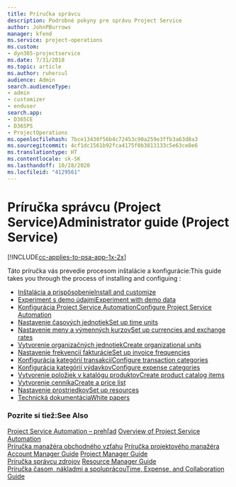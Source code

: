 ```yaml
---
title: Príručka správcu
description: Podrobné pokyny pre správu Project Service
author: JohnPBurrows
manager: kfend
ms.service: project-operations
ms.custom:
- dyn365-projectservice
ms.date: 7/31/2018
ms.topic: article
ms.author: ruhercul
audience: Admin
search.audienceType:
- admin
- customizer
- enduser
search.app:
- D365CE
- D365PS
- ProjectOperations
ms.openlocfilehash: 7bce13430f56b4c72453c90a259e3ffb3a63d8a3
ms.sourcegitcommit: 4cf1dc1561b92fca4175f0b3813133c5e63ce8e6
ms.translationtype: HT
ms.contentlocale: sk-SK
ms.lasthandoff: 10/28/2020
ms.locfileid: "4129561"
---
```

# <a name="administrator-guide-project-service"></a><span data-ttu-id="0275b-103">Príručka správcu (Project Service)</span><span class="sxs-lookup"><span data-stu-id="0275b-103">Administrator guide (Project Service)</span></span>

[!INCLUDE[cc-applies-to-psa-app-1x-2x](../includes/cc-applies-to-psa-app-1x-2x.md)]

<span data-ttu-id="0275b-104">Táto príručka vás prevedie procesom inštalácie a konfigurácie:</span><span class="sxs-lookup"><span data-stu-id="0275b-104">This guide takes you through the process of installing and configuing :</span></span>  
  
- [<span data-ttu-id="0275b-105">Inštalácia a prispôsobenie</span><span class="sxs-lookup"><span data-stu-id="0275b-105">Install and customize</span></span>](install-customize.md)
- [<span data-ttu-id="0275b-106">Experiment s demo údajmi</span><span class="sxs-lookup"><span data-stu-id="0275b-106">Experiment with demo data</span></span>](use-demo-data.md)
- [<span data-ttu-id="0275b-107">Konfigurácia Project Service Automation</span><span class="sxs-lookup"><span data-stu-id="0275b-107">Configure Project Service Automation</span></span>](configure.md)
- [<span data-ttu-id="0275b-108">Nastavenie časových jednotiek</span><span class="sxs-lookup"><span data-stu-id="0275b-108">Set up time units</span></span>](set-up-time-units.md)
- [<span data-ttu-id="0275b-109">Nastavenie meny a výmenných kurzov</span><span class="sxs-lookup"><span data-stu-id="0275b-109">Set up currencies and exchange rates</span></span>](set-up-currencies-exchange-rates.md)
- [<span data-ttu-id="0275b-110">Vytvorenie organizačných jednotiek</span><span class="sxs-lookup"><span data-stu-id="0275b-110">Create organizational units</span></span>](create-organizational-units.md)
- [<span data-ttu-id="0275b-111">Nastavenie frekvencií fakturácie</span><span class="sxs-lookup"><span data-stu-id="0275b-111">Set up invoice frequencies</span></span>](set-up-invoice-frequencies.md)
- [<span data-ttu-id="0275b-112">Konfigurácia kategórií transakcií</span><span class="sxs-lookup"><span data-stu-id="0275b-112">Configure transaction categories</span></span>](configure-transaction-categories.md)
- [<span data-ttu-id="0275b-113">Konfigurácia kategórií výdavkov</span><span class="sxs-lookup"><span data-stu-id="0275b-113">Configure expense categories</span></span>](configure-expense-categories.md)
- [<span data-ttu-id="0275b-114">Vytvorenie položiek v katalógu produktov</span><span class="sxs-lookup"><span data-stu-id="0275b-114">Create product catalog items</span></span>](create-product-catalog-items.md)
- [<span data-ttu-id="0275b-115">Vytvorenie cenníka</span><span class="sxs-lookup"><span data-stu-id="0275b-115">Create a price list</span></span>](create-price-list.md)
- [<span data-ttu-id="0275b-116">Nastavenie prostriedkov</span><span class="sxs-lookup"><span data-stu-id="0275b-116">Set up resources</span></span>](set-up-resources.md)
- [<span data-ttu-id="0275b-117">Technická dokumentácia</span><span class="sxs-lookup"><span data-stu-id="0275b-117">White papers</span></span>](white-papers.md)
  
### <a name="see-also"></a><span data-ttu-id="0275b-118">Pozrite si tiež:</span><span class="sxs-lookup"><span data-stu-id="0275b-118">See Also</span></span>  
 <span data-ttu-id="0275b-119">[Project Service Automation – prehľad](../psa/overview.md)  </span><span class="sxs-lookup"><span data-stu-id="0275b-119">[Overview of Project Service Automation](../psa/overview.md)  </span></span>  
 <span data-ttu-id="0275b-120">[Príručka manažéra obchodného vzťahu](../psa/account-manager-guide.md) [Príručka projektového manažéra](../psa/project-manager-guide.md) </span><span class="sxs-lookup"><span data-stu-id="0275b-120">[Account Manager Guide](../psa/account-manager-guide.md) [Project Manager Guide](../psa/project-manager-guide.md) </span></span>  
 <span data-ttu-id="0275b-121">[Príručka správcu zdrojov](../psa/resource-manager-guide.md) </span><span class="sxs-lookup"><span data-stu-id="0275b-121">[Resource Manager Guide](../psa/resource-manager-guide.md) </span></span>  
 [<span data-ttu-id="0275b-122">Príručka časom, nákladmi a spoluprácou</span><span class="sxs-lookup"><span data-stu-id="0275b-122">Time, Expense, and Collaboration Guide</span></span>](../psa/time-expense-collaboration-guide.md)
